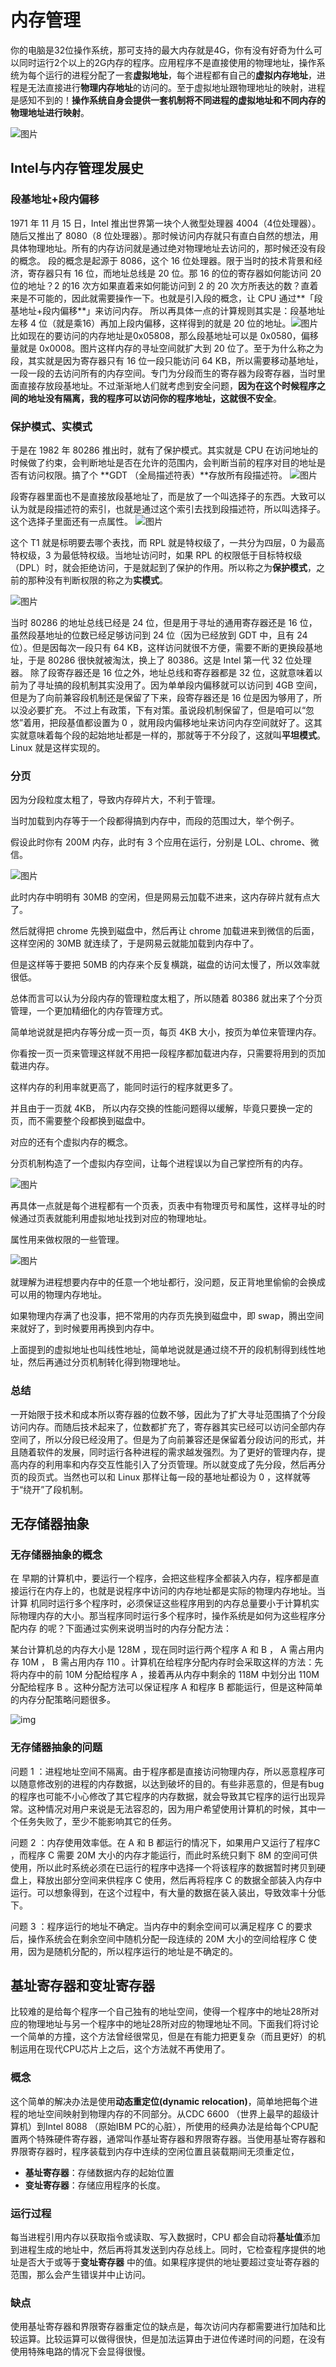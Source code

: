 # 内存管理

你的电脑是32位操作系统，那可支持的最大内存就是4G，你有没有好奇为什么可以同时运行2个以上的2G内存的程序。应用程序不是直接使用的物理地址，操作系统为每个运行的进程分配了一套**虚拟地址**，每个进程都有自己的**虚拟内存地址**，进程是无法直接进行**物理内存地址**的访问的。至于虚拟地址跟物理地址的映射，进程是感知不到的！**操作系统自身会提供一套机制将不同进程的虚拟地址和不同内存的物理地址进行映射**。

![图片](https://gitee.com/TuTouPower/feng-image/raw/master/640.png)





## Intel与内存管理发展史

### 段基地址+段内偏移

1971 年 11 月 15 日，Intel 推出世界第一块个人微型处理器 4004（4位处理器）。随后又推出了 8080（8 位处理器）。那时候访问内存就只有直白自然的想法，用具体物理地址。所有的内存访问就是通过绝对物理地址去访问的，那时候还没有段的概念。
段的概念是起源于 8086，这个 16 位处理器。限于当时的技术背景和经济，寄存器只有 16 位，而地址总线是 20 位。那 16 的位的寄存器如何能访问 20 位的地址？2 的16 次方如果直着来如何能访问到 2 的 20 次方所表达的数？直着来是不可能的，因此就需要操作一下。也就是引入段的概念，让 CPU 通过**「段基地址+段内偏移**」来访问内存。
所以再具体一点的计算规则其实是：段基地址左移 4 位（就是乘16）再加上段内偏移，这样得到的就是 20 位的地址。![图片](https://gitee.com/TuTouPower/feng-image/raw/master/640-20210802153658468.png)
比如现在的要访问的内存地址是0x05808，那么段基地址可以是 0x0580，偏移量就是 0x0008。图片这样内存的寻址空间就扩大到 20 位了。至于为什么称之为段，其实就是因为寄存器只有 16 位一段只能访问 64 KB，所以需要移动基地址，一段一段的去访问所有的内存空间。专门为分段而生的寄存器为段寄存器，当时里面直接存放段基地址。不过渐渐地人们就考虑到安全问题，**因为在这个时候程序之间的地址没有隔离，我的程序可以访问你的程序地址，这就很不安全**。



### 保护模式、实模式

于是在 1982 年 80286 推出时，就有了保护模式。其实就是 CPU 在访问地址的时候做了约束，会判断地址是否在允许的范围内，会判断当前的程序对目的地址是否有访问权限。搞了个 **GDT （全局描述符表）**存放所有段描述符。
![图片](https://gitee.com/TuTouPower/feng-image/raw/master/640-20210802153702537.png)

段寄存器里面也不是直接放段基地址了，而是放了一个叫选择子的东西。大致可以认为就是段描述符的索引，也就是通过这个索引去找到段描述符，所以叫选择子。这个选择子里面还有一点属性。
![图片](https://gitee.com/TuTouPower/feng-image/raw/master/640)

这个 T1 就是标明要去哪个表找，而 RPL 就是特权级了，一共分为四层，0 为最高特权级，3 为最低特权级。当地址访问时，如果 RPL 的权限低于目标特权级（DPL）时，就会拒绝访问，于是就起到了保护的作用。所以称之为**保护模式**，之前的那种没有判断权限的称之为**实模式**。

![图片](https://gitee.com/TuTouPower/feng-image/raw/master/640-20210802153713661.png)

当时 80286 的地址总线已经是 24 位，但是用于寻址的通用寄存器还是 16 位，虽然段基地址的位数已经足够访问到 24 位（因为已经放到 GDT 中，且有 24位）。但是因每次一段只有 64 KB，这样访问就很不方便，需要不断的更换段基地址，于是 80286 很快就被淘汰，换上了 80386。这是 Intel 第一代 32 位处理器。
除了段寄存器还是 16 位之外，地址总线和寄存器都是 32 位，这就意味着以前为了寻址搞的段机制其实没用了。因为单单段内偏移就可以访问到 4GB 空间，但是为了向前兼容段机制还是保留了下来，段寄存器还是 16 位是因为够用了，所以没必要扩充。
不过上有政策，下有对策。虽说段机制保留了，但是咱可以“忽悠”着用，把段基值都设置为 0 ，就用段内偏移地址来访问内存空间就好了。这其实就意味着每个段的起始地址都是一样的，那就等于不分段了，这就叫**平坦模式**。Linux 就是这样实现的。

### 分页

因为分段粒度太粗了，导致内存碎片大，不利于管理。

当时加载到内存等于一个段都得搞到内存中，而段的范围过大，举个例子。

假设此时你有 200M 内存，此时有 3 个应用在运行，分别是 LOL、chrome、微信。

![图片](https://gitee.com/TuTouPower/feng-image/raw/master/640-20210802153721207.png)

此时内存中明明有 30MB 的空闲，但是网易云加载不进来，这内存碎片就有点大了。

然后就得把 chrome 先换到磁盘中，然后再让 chrome 加载进来到微信的后面，这样空闲的 30MB 就连续了，于是网易云就能加载到内存中了。

但是这样等于要把 50MB 的内存来个反复横跳，磁盘的访问太慢了，所以效率就很低。

总体而言可以认为分段内存的管理粒度太粗了，所以随着 80386 就出来了个分页管理，一个更加精细化的内存管理方式。

简单地说就是把内存等分成一页一页，每页 4KB 大小，按页为单位来管理内存。

你看按一页一页来管理这样就不用把一段程序都加载进内存，只需要将用到的页加载进内存。

这样内存的利用率就更高了，能同时运行的程序就更多了。

并且由于一页就  4KB， 所以内存交换的性能问题得以缓解，毕竟只要换一定的页，而不需要整个段都换到磁盘中。

对应的还有个虚拟内存的概念。

分页机制构造了一个虚拟内存空间，让每个进程误以为自己掌控所有的内存。

![图片](https://gitee.com/TuTouPower/feng-image/raw/master/640-20210802153731097.png)

再具体一点就是每个进程都有一个页表，页表中有物理页号和属性，这样寻址的时候通过页表就能利用虚拟地址找到对应的物理地址。

属性用来做权限的一些管理。

![图片](https://gitee.com/TuTouPower/feng-image/raw/master/640-20210802153748654)

就理解为进程想要内存中的任意一个地址都行，没问题，反正背地里偷偷的会换成可以用的物理内存地址。

如果物理内存满了也没事，把不常用的内存页先换到磁盘中，即 swap，腾出空间来就好了，到时候要用再换到内存中。

上面提到的虚拟地址也叫线性地址，简单地说就是通过绕不开的段机制得到线性地址，然后再通过分页机制转化得到物理地址。

### 总结

一开始限于技术和成本所以寄存器的位数不够，因此为了扩大寻址范围搞了个分段访问内存。而随后技术起来了，位数都扩充了，寄存器其实已经可以访问全部内存空间了，所以分段已经没用了。但是为了向前兼容还是保留着分段访问的形式，并且随着软件的发展，同时运行各种进程的需求越发强烈。为了更好的管理内存，提高内存的利用率和内存交互性能引入了分页管理。所以就变成了先分段，然后再分页的段页式。当然也可以和 Linux 那样让每一段的基地址都设为 0 ，这样就等于“绕开”了段机制。

## 无存储器抽象

### 无存储器抽象的概念

在 早期的计算机中，要运行一个程序，会把这些程序全都装入内存，程序都是直接运行在内存上的，也就是说程序中访问的内存地址都是实际的物理内存地址。当计算 机同时运行多个程序时，必须保证这些程序用到的内存总量要小于计算机实际物理内存的大小。那当程序同时运行多个程序时，操作系统是如何为这些程序分配内存 的呢？下面通过实例来说明当时的内存分配方法：

某台计算机总的内存大小是 128M ，现在同时运行两个程序 A 和 B ， A 需占用内存 10M ， B 需占用内存 110 。计算机在给程序分配内存时会采取这样的方法：先将内存中的前 10M 分配给程序 A ，接着再从内存中剩余的 118M 中划分出 110M分配给程序 B 。这种分配方法可以保证程序 A 和程序 B 都能运行，但是这种简单的内存分配策略问题很多。

![img](https://gitee.com/TuTouPower/feng-image/raw/master/1.JPG) 

### 无存储器抽象的问题

问题 1 ：进程地址空间不隔离。由于程序都是直接访问物理内存，所以恶意程序可以随意修改别的进程的内存数据，以达到破坏的目的。有些非恶意的，但是有bug 的程序也可能不小心修改了其它程序的内存数据，就会导致其它程序的运行出现异常。这种情况对用户来说是无法容忍的，因为用户希望使用计算机的时候，其中一个任务失败了，至少不能影响其它的任务。

问题 2 ：内存使用效率低。在 A 和 B 都运行的情况下，如果用户又运行了程序C ，而程序 C 需要 20M 大小的内存才能运行，而此时系统只剩下 8M 的空间可供使用，所以此时系统必须在已运行的程序中选择一个将该程序的数据暂时拷贝到硬盘上，释放出部分空间来供程序 C 使用，然后再将程序 C 的数据全部装入内存中运行。可以想象得到，在这个过程中，有大量的数据在装入装出，导致效率十分低下。

问题 3 ：程序运行的地址不确定。当内存中的剩余空间可以满足程序 C 的要求后，操作系统会在剩余空间中随机分配一段连续的 20M 大小的空间给程序 C 使用，因为是随机分配的，所以程序运行的地址是不确定的。

## 基址寄存器和变址寄存器

比较难的是给每个程序一个自己独有的地址空间，使得一个程序中的地址28所对应的物理地址与另一个程序中的地址28所对应的物理地址不同。下面我们将讨论一个简单的方撞，这个方法曾经很常见，但是在有能力把更复杂（而且更好）的机制运用在现代CPU芯片上之后，这个方法就不再使用了。

### 概念

这个简单的解决办法是使用**动态重定位(dynamic relocation)**，简单地把每个进程的地址空间映射到物理内存的不同部分。从CDC 6600 （世界上最早的超级计算机）到Intel 8088 （原始IBM PC的心脏），所使用的经典办法是给每个CPU配置两个特殊硬件寄存器，通常叫作基址寄存器和界限寄存器。当使用基址寄存器和界限寄存器时，程序装载到内存中连续的空闲位置且装载期间无须重定位，  

- **基址寄存器**：存储数据内存的起始位置
- **变址寄存器**：存储应用程序的长度。

### 运行过程

每当进程引用内存以获取指令或读取、写入数据时，CPU 都会自动将**基址值**添加到进程生成的地址中，然后再将其发送到内存总线上。同时，它检查程序提供的地址是否大于或等于**变址寄存器** 中的值。如果程序提供的地址要超过变址寄存器的范围，那么会产生错误并中止访问。

### 缺点

使用基址寄存器和界限寄存器重定位的缺点是，每次访问内存都需要进行加陆和比较运算。比较运算可以做得很快，但是加法运算由于进位传递时间的问题，在没有使用特殊电路的情况下会显得很慢。  